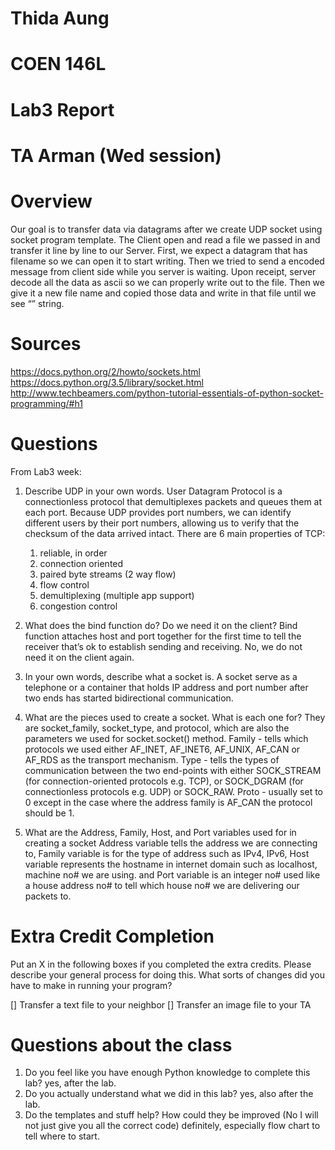 

# Thida Aung
# COEN 146L 
# Lab3 Report
# TA Arman (Wed session)

# Overview

Our goal is to transfer data via datagrams after we create UDP socket using socket program template. The Client open and read a file we passed in and transfer it line by line to our Server. First, we expect a datagram that has filename so we can open it to start writing. Then we tried to send a encoded message from client side while you server is waiting. Upon receipt, server decode all the data as ascii so we can properly write out to the file. Then we give it a new file name and copied those data and write in that file until we see “” string. 

# Sources

https://docs.python.org/2/howto/sockets.html
https://docs.python.org/3.5/library/socket.html
http://www.techbeamers.com/python-tutorial-essentials-of-python-socket-programming/#h1


# Questions

From Lab3 week: 

1. Describe UDP in your own words.
User Datagram Protocol is a connectionless protocol that demultiplexes packets and queues them at each port.  Because UDP provides port numbers, we can identify different users by their port numbers, allowing us to verify that the checksum of the data arrived intact.
		There are 6 main properties of TCP: 
    1. reliable, in order
    2. connection oriented
    3. paired byte streams (2 way flow)
    4. flow control
    5. demultiplexing (multiple app support)
    6. congestion control


2. What does the bind function do? Do we need it on the client?
	Bind function attaches host and port together for the first time to tell the receiver that’s ok to establish sending and receiving. No, we do not need it on the client again.
 
3. In your own words, describe what a socket is.
  	A socket serve as a telephone or a container that holds IP address and port number after two ends has started bidirectional communication.

4. What are the pieces used to create a socket. What is each one for?
	They are socket_family, socket_type, and protocol, which are also the parameters we used for socket.socket() method.
Family -  tells which protocols we used either AF_INET, AF_INET6, AF_UNIX, AF_CAN or AF_RDS as the transport mechanism. 
Type -   tells the types of communication between the two end-points with either SOCK_STREAM (for connection-oriented protocols e.g. TCP), or SOCK_DGRAM (for connectionless protocols e.g. UDP) or SOCK_RAW. 
Proto - usually set to 0 except in the case where the address family is AF_CAN the protocol should be 1.


5. What are the Address, Family, Host, and Port variables used for in creating a socket
	Address variable tells the address we are connecting to, Family variable is for the type of address such as IPv4, IPv6, Host variable represents the hostname in internet domain such as localhost, machine no# we are using. and Port variable is an integer no# used like a house address no# to tell which house no# we are delivering our packets to.


# Extra Credit Completion

Put an X in the following boxes if you completed the extra credits. Please describe your general process for doing this. What sorts of changes did you have to make in running your program?

[] Transfer a text file to your neighbor
[] Transfer an image file to your TA

# Questions about the class

1. Do you feel like you have enough Python knowledge to complete this lab?
  yes, after the lab.
2. Do you actually understand what we did in this lab?
  yes, also after the lab.
3. Do the templates and stuff help? How could they be improved (No I will not just give you all the correct code)
  definitely, especially flow chart to tell where to start.
